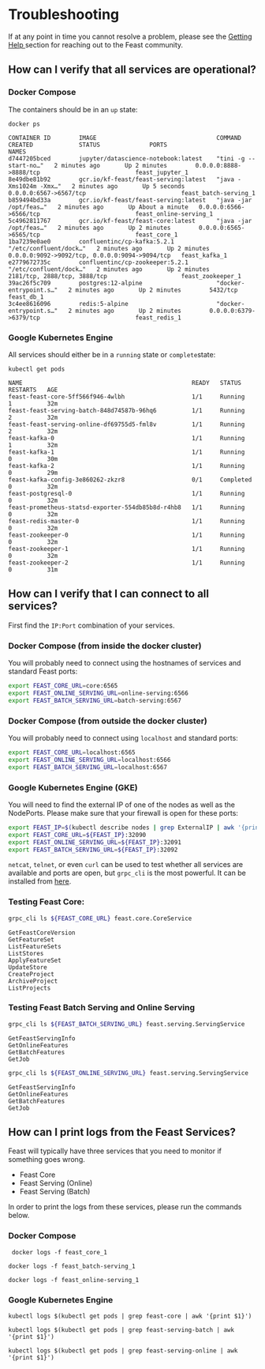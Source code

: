 # Troubleshooting

If at any point in time you cannot resolve a problem, please see the [Getting Help ](../introduction/getting-help.md)section for reaching out to the Feast community.

## How can I verify that all services are operational?

### Docker Compose

The containers should be in an `up` state:

```text
docker ps
```

```text
CONTAINER ID        IMAGE                                  COMMAND                  CREATED             STATUS              PORTS                                            NAMES
d7447205bced        jupyter/datascience-notebook:latest    "tini -g -- start-no…"   2 minutes ago       Up 2 minutes        0.0.0.0:8888->8888/tcp                           feast_jupyter_1
8e49dbe81b92        gcr.io/kf-feast/feast-serving:latest   "java -Xms1024m -Xmx…"   2 minutes ago       Up 5 seconds        0.0.0.0:6567->6567/tcp                           feast_batch-serving_1
b859494bd33a        gcr.io/kf-feast/feast-serving:latest   "java -jar /opt/feas…"   2 minutes ago       Up About a minute   0.0.0.0:6566->6566/tcp                           feast_online-serving_1
5c4962811767        gcr.io/kf-feast/feast-core:latest      "java -jar /opt/feas…"   2 minutes ago       Up 2 minutes        0.0.0.0:6565->6565/tcp                           feast_core_1
1ba7239e0ae0        confluentinc/cp-kafka:5.2.1            "/etc/confluent/dock…"   2 minutes ago       Up 2 minutes        0.0.0.0:9092->9092/tcp, 0.0.0.0:9094->9094/tcp   feast_kafka_1
e2779672735c        confluentinc/cp-zookeeper:5.2.1        "/etc/confluent/dock…"   2 minutes ago       Up 2 minutes        2181/tcp, 2888/tcp, 3888/tcp                     feast_zookeeper_1
39ac26f5c709        postgres:12-alpine                     "docker-entrypoint.s…"   2 minutes ago       Up 2 minutes        5432/tcp                                         feast_db_1
3c4ee8616096        redis:5-alpine                         "docker-entrypoint.s…"   2 minutes ago       Up 2 minutes        0.0.0.0:6379->6379/tcp                           feast_redis_1
```

### Google Kubernetes Engine

All services should either be in a `running` state or `complete`state:

```text
kubectl get pods
```

```text
NAME                                                READY   STATUS      RESTARTS   AGE
feast-feast-core-5ff566f946-4wlbh                   1/1     Running     1          32m
feast-feast-serving-batch-848d74587b-96hq6          1/1     Running     2          32m
feast-feast-serving-online-df69755d5-fml8v          1/1     Running     2          32m
feast-kafka-0                                       1/1     Running     1          32m
feast-kafka-1                                       1/1     Running     0          30m
feast-kafka-2                                       1/1     Running     0          29m
feast-kafka-config-3e860262-zkzr8                   0/1     Completed   0          32m
feast-postgresql-0                                  1/1     Running     0          32m
feast-prometheus-statsd-exporter-554db85b8d-r4hb8   1/1     Running     0          32m
feast-redis-master-0                                1/1     Running     0          32m
feast-zookeeper-0                                   1/1     Running     0          32m
feast-zookeeper-1                                   1/1     Running     0          32m
feast-zookeeper-2                                   1/1     Running     0          31m
```

## How can I verify that I can connect to all services?

First find the `IP:Port` combination of your services.

### **Docker Compose \(from inside the docker cluster\)**

You will probably need to connect using the hostnames of services and standard Feast ports:

```bash
export FEAST_CORE_URL=core:6565
export FEAST_ONLINE_SERVING_URL=online-serving:6566
export FEAST_BATCH_SERVING_URL=batch-serving:6567
```

### **Docker Compose \(from outside the docker cluster\)**

You will probably need to connect using `localhost` and standard ports:

```bash
export FEAST_CORE_URL=localhost:6565
export FEAST_ONLINE_SERVING_URL=localhost:6566
export FEAST_BATCH_SERVING_URL=localhost:6567
```

### **Google Kubernetes Engine \(GKE\)**

You will need to find the external IP of one of the nodes as well as the NodePorts. Please make sure that your firewall is open for these ports:

```bash
export FEAST_IP=$(kubectl describe nodes | grep ExternalIP | awk '{print $2}' | head -n 1)
export FEAST_CORE_URL=${FEAST_IP}:32090
export FEAST_ONLINE_SERVING_URL=${FEAST_IP}:32091
export FEAST_BATCH_SERVING_URL=${FEAST_IP}:32092
```

`netcat`, `telnet`, or even `curl` can be used to test whether all services are available and ports are open, but `grpc_cli` is the most powerful. It can be installed from [here](https://github.com/grpc/grpc/blob/master/doc/command_line_tool.md).

### Testing Feast Core:

```bash
grpc_cli ls ${FEAST_CORE_URL} feast.core.CoreService
```

```text
GetFeastCoreVersion
GetFeatureSet
ListFeatureSets
ListStores
ApplyFeatureSet
UpdateStore
CreateProject
ArchiveProject
ListProjects
```

### Testing Feast Batch Serving and Online Serving

```bash
grpc_cli ls ${FEAST_BATCH_SERVING_URL} feast.serving.ServingService
```

```text
GetFeastServingInfo
GetOnlineFeatures
GetBatchFeatures
GetJob
```

```bash
grpc_cli ls ${FEAST_ONLINE_SERVING_URL} feast.serving.ServingService
```

```text
GetFeastServingInfo
GetOnlineFeatures
GetBatchFeatures
GetJob
```

## How can I print logs from the Feast Services?

Feast will typically have three services that you need to monitor if something goes wrong.

* Feast Core
* Feast Serving \(Online\)
* Feast Serving \(Batch\)

In order to print the logs from these services, please run the commands below.

### Docker Compose

```text
 docker logs -f feast_core_1
```

```text
docker logs -f feast_batch-serving_1
```

```text
docker logs -f feast_online-serving_1
```

### Google Kubernetes Engine

```text
kubectl logs $(kubectl get pods | grep feast-core | awk '{print $1}')
```

```text
kubectl logs $(kubectl get pods | grep feast-serving-batch | awk '{print $1}')
```

```text
kubectl logs $(kubectl get pods | grep feast-serving-online | awk '{print $1}')
```

